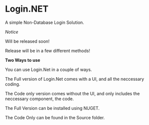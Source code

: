 # Login.NET
A simple Non-Database Login Solution.


*Notice*

Will be released soon!

Release will be in a few different methods!


**Two Ways to use**

You can use Login.Net in a couple of ways. 

The Full version of Login.Net comes with a UI, and all the neccessary coding. 

The Code only version comes without the UI, and only includes the neccessary component, the code. 

The Full Version can be installed using NUGET. 

The Code Only can be found in the Source folder.
